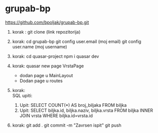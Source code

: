 # grupab-bp
https://github.com/bpoljak/grupab-bp.git

1. korak :
    git clone (link repozitorija)
2. korak:
    cd grupab-bp
    git config user.email (moj email)
    git config user.name (moj username)
3. korak:
    cd quasar-project
    npm i
    quasar dev
4. korak:
    quasar new page VrstaPage
    - dodan page u MainLayout
    - Dodan page u routes

5. korak:   
    SQL upiti:
    1. Upit: SELECT COUNT(*) AS broj_biljaka FROM biljka
    2. Upit: SELECT biljka.id, biljka.naziv, biljka.vrsta FROM biljka INNER JOIN vrsta WHERE biljka.id=vrsta.id

6. korak:
    git add .
    git commit -m "Zavrsen ispit"
    git push